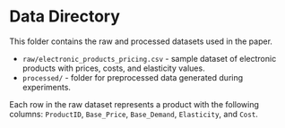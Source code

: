 # Data Directory

This folder contains the raw and processed datasets used in the paper.

- `raw/electronic_products_pricing.csv` - sample dataset of electronic products with prices, costs, and elasticity values.
- `processed/` - folder for preprocessed data generated during experiments.

Each row in the raw dataset represents a product with the following columns:
`ProductID`, `Base_Price`, `Base_Demand`, `Elasticity`, and `Cost`.
